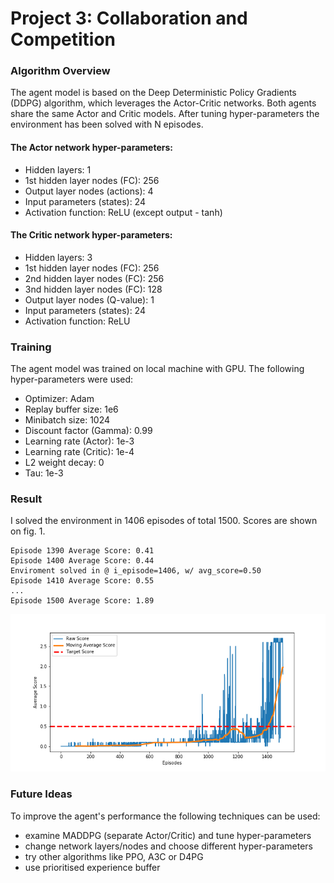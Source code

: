 
[image1]: ./result.png 'Training Result'

# Project 3: Collaboration and Competition

### Algorithm Overview

The agent model is based on the Deep Deterministic Policy Gradients (DDPG) algorithm, which leverages the Actor-Critic networks. Both agents share the same Actor and Critic models. After tuning hyper-parameters the environment has been solved with N episodes.

#### The Actor network hyper-parameters:

- Hidden layers: 1 
- 1st hidden layer nodes (FC): 256 
- Output layer nodes (actions): 4 
- Input parameters (states): 24 
- Activation function: ReLU (except output - tanh) 

#### The Critic network hyper-parameters:

- Hidden layers: 3 
- 1st hidden layer nodes (FC): 256 
- 2nd hidden layer nodes (FC): 256 
- 3nd hidden layer nodes (FC): 128 
- Output layer nodes (Q-value): 1 
- Input parameters (states): 24 
- Activation function: ReLU

### Training

The agent model was trained on local machine with GPU. The following hyper-parameters were used:

- Optimizer: Adam 
- Replay buffer size: 1e6 
- Minibatch size: 1024 
- Discount factor (Gamma): 0.99 
- Learning rate (Actor): 1e-3 
- Learning rate (Critic): 1e-4 
- L2 weight decay: 0 
- Tau: 1e-3

### Result

I solved the environment in 1406 episodes of total 1500. Scores are shown on fig. 1.

```
Episode 1390 Average Score: 0.41 
Episode 1400 Average Score: 0.44 
Enviroment solved in @ i_episode=1406, w/ avg_score=0.50 
Episode 1410 Average Score: 0.55 
... 
Episode 1500 Average Score: 1.89
```

![Training Result][image1]

### Future Ideas
To improve the agent's performance the following techniques can be used:

* examine MADDPG (separate Actor/Critic) and tune hyper-parameters
* change network layers/nodes and choose different hyper-parameters
* try other algorithms like PPO, A3C or D4PG
* use prioritised experience buffer